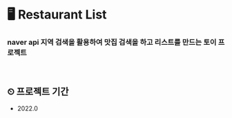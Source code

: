 # 🖥 Restaurant List
### naver api 지역 검색을 활용하여 맛집 검색을 하고 리스트를 만드는 토이 프로젝트

<br>

## ⏲ 프로젝트 기간
- 2022.0
